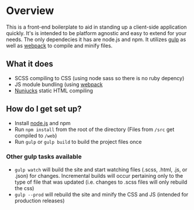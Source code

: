 # Overview #

This is a front-end boilerplate to aid in standing up a client-side application quickly. It's is intended to be platform agnostic and easy to extend for your needs. The only dependecies it has are node.js and npm. It utilizes [gulp](http://gulpjs.com/) as well as [webpack](https://webpack.github.io/) to compile and minify files.

## What it does ##

* SCSS compiling to CSS (using node sass so there is no ruby depency)
* JS module bundling (using [webpack](https://webpack.github.io/)
* [Nunjucks](https://mozilla.github.io/nunjucks/) static HTML compiling

## How do I get set up? ##

* Install [node.js](https://nodejs.org/en/) and npm
* Run `npm install` from the root of the directory (Files from `/src` get compiled to `/web`)
* Run `gulp` or `gulp build` to build the project files once

### Other gulp tasks available ###
* `gulp watch` will build the site and start watching files (.scss, .html, .js, or .json) for changes. Incremental builds will occur pertaining only to the type of file that was updated (i.e. changes to .scss files will only rebuild the css)
* `gulp --prod` will rebuild the site and minify the CSS and JS (intended for production releases)